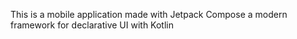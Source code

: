 This is a mobile application made with <bold>Jetpack Compose</bold> a modern framework for declarative UI with Kotlin 
